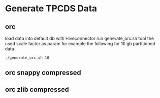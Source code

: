 # Generate TPCDS Data
## orc
load data into default db with Hiveconnector
run generate_orc.sh tool the used scale factor as param
for example the following for 10 gb partitioned data

```
./generate_orc.sh 10
```

## orc snappy compressed
## orc zlib compressed
